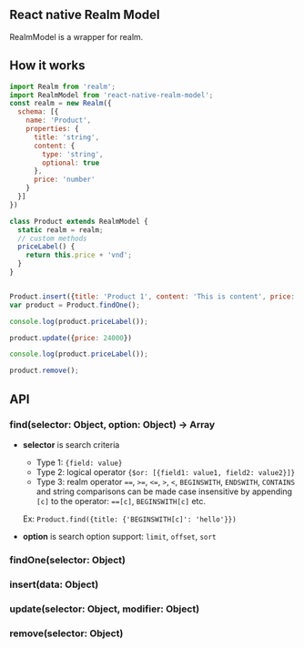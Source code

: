## React native Realm Model
RealmModel is a wrapper for realm.

## How it works

```js
import Realm from 'realm';
import RealmModel from 'react-native-realm-model';
const realm = new Realm({
  schema: [{
    name: 'Product',
    properties: {
      title: 'string',
      content: {
      	type: 'string',
      	optional: true
      },
      price: 'number'
    }
  }]
})

class Product extends RealmModel {
  static realm = realm;
  // custom methods
  priceLabel() {
  	return this.price + 'vnđ';
  }
}


Product.insert({title: 'Product 1', content: 'This is content', price: 22000});
var product = Product.findOne();

console.log(product.priceLabel());

product.update({price: 24000})

console.log(product.priceLabel());

product.remove();

```


## API

### find(selector: Object, option: Object) -> Array
+ **selector** is search criteria

 	- Type 1: `{field: value}` 
 	- Type 2: logical operator `{$or: [{field1: value1, field2: value2}]}`
 	- Type 3: realm operator `==`, `>=`, `<=`, `>`, `<`, `BEGINSWITH`, `ENDSWITH`, `CONTAINS` and string comparisons can be made case insensitive by appending `[c]` to the operator: `==[c]`, `BEGINSWITH[c]` etc.
 	
 	 Ex: `Product.find({title: {'BEGINSWITH[c]': 'hello'}})`
+ **option** is search option support: `limit`, `offset`, `sort`


### findOne(selector: Object)
### insert(data: Object)
### update(selector: Object, modifier: Object)
### remove(selector: Object)






